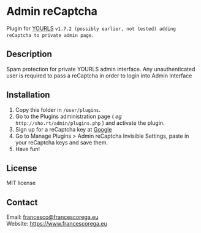 Admin reCaptcha
====================

Plugin for [YOURLS](http://yourls.org) `v1.7.2 (possibly earlier, not tested) adding reCaptcha to private admin page`. 

Description
-----------
Spam protection for private YOURLS admin interface. Any unauthenticated user is required to pass a reCaptcha in order to login into Admin Interface

Installation
------------
1. Copy this folder in `/user/plugins`.
2. Go to the Plugins administration page ( *eg* `http://sho.rt/admin/plugins.php` ) and activate the plugin.
3. Sign up for a reCaptcha key at [Google](https://www.google.com/recaptcha/admin)
4. Go to Manage Plugins > Admin reCaptcha Invisible Settings, paste in your reCaptcha keys and save them.
5. Have fun!

License
-------
MIT license

Contact
-------
Email: francesco@francescorega.eu\
Website: https://www.francescorega.eu
